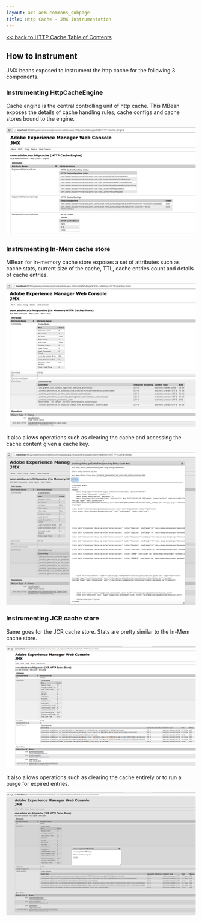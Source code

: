```yaml
---
layout: acs-aem-commons_subpage
title: Http Cache - JMX instrumentation
---
```


[<< back to HTTP Cache Table of Contents](../index.html)

## How to instrument

JMX beans exposed to instrument the http cache for the following 3 components.

### Instrumenting HttpCacheEngine

Cache engine is the central controlling unit of http cache. This MBean exposes the details of cache handling rules, cache configs and cache stores bound to the engine.

![image](../images/httpcache-mbean-engine.png)

### Instrumenting In-Mem cache store

MBean for in-memory cache store exposes a set of attributes such as cache stats, current size of the cache, TTL, cache entries count and details of cache entries.

![image](../images/httpcache-mbean-memstore-1.png)

It also allows operations such as clearing the cache and accessing the cache content given a cache key.

![image](../images/httpcache-mbean-memstore-2.png)

### Instrumenting JCR cache store

Same goes for the JCR cache store. Stats are pretty similar to the In-Mem cache store.

![image](../images/httpcache-mbean-jcr-store-1.png)

It also allows operations such as clearing the cache entirely or to run a purge for expired entries.

![image](../images/httpcache-mbean-jcr-store-2.png)
